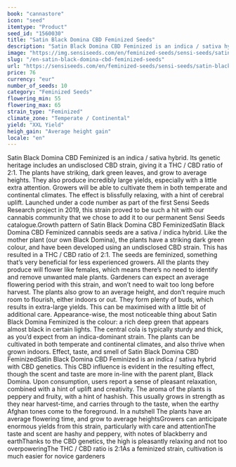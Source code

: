 ```yaml
---
book: "cannastore"
icon: "seed"
itemtype: "Product"
seed_id: "1560030"
title: "Satin Black Domina CBD Feminized Seeds"
description: "Satin Black Domina CBD Feminized is an indica / sativa hybrid with undisclosed CBD genetics. It has a THC/CBD ratio of 2:1. The effect is gently relaxing."
image: "https://img.sensiseeds.com/en/feminized-seeds/sensi-seeds/satin-black-domina-cbd-feminized-image.png"
slug: "/en-satin-black-domina-cbd-feminized-seeds"
url: "https://sensiseeds.com/en/feminized-seeds/sensi-seeds/satin-black-domina-cbd-feminized?a_aid=cannastore"
price: 76
currency: "eur"
number_of_seeds: 10
category: "Feminized Seeds"
flowering_min: 55
flowering_max: 65
strain_type: "Feminized"
climate_zone: "Temperate / Continental"
yield: "XXL Yield"
heigh_gain: "Average height gain"
locale: "en"
---
```

Satin Black Domina CBD Feminized is an indica / sativa hybrid. Its genetic heritage includes an undisclosed CBD strain, giving it a THC / CBD ratio of 2:1. The plants have striking, dark green leaves, and grow to average heights. They also produce incredibly large yields, especially with a little extra attention. Growers will be able to cultivate them in both temperate and continental climates. The effect is blissfully relaxing, with a hint of cerebral uplift. Launched under a code number as part of the first Sensi Seeds Research project in 2019, this strain proved to be such a hit with our cannabis community that we chose to add it to our permanent Sensi Seeds catalogue.Growth pattern of Satin Black Domina CBD FeminizedSatin Black Domina CBD Feminized cannabis seeds are a sativa / indica hybrid. Like the mother plant (our own Black Domina), the plants have a striking dark green colour, and have been developed using an undisclosed CBD strain. This has resulted in a THC / CBD ratio of 2:1. The seeds are feminized, something that’s very beneficial for less experienced growers. All the plants they produce will flower like females, which means there’s no need to identify and remove unwanted male plants. Gardeners can expect an average flowering period with this strain, and won’t need to wait too long before harvest. The plants also grow to an average height, and don’t require much room to flourish, either indoors or out. They form plenty of buds, which results in extra-large yields. This can be maximised with a little bit of additional care. Appearance-wise, the most noticeable thing about Satin Black Domina Feminized is the colour: a rich deep green that appears almost black in certain lights. The central cola is typically sturdy and thick, as you’d expect from an indica-dominant strain. The plants can be cultivated in both temperate and continental climates, and also thrive when grown indoors. Effect, taste, and smell of Satin Black Domina CBD FeminizedSatin Black Domina CBD Feminized is an indica / sativa hybrid with CBD genetics. This CBD influence is evident in the resulting effect, though the scent and taste are more in-line with the parent plant, Black Domina. Upon consumption, users report a sense of pleasant relaxation, combined with a hint of uplift and creativity. The aroma of the plants is peppery and fruity, with a hint of hashish. This usually grows in strength as they near harvest-time, and carries through to the taste, when the earthy Afghan tones come to the foreground. In a nutshell The plants have an average flowering time, and grow to average heightsGrowers can anticipate enormous yields from this strain, particularly with care and attentionThe taste and scent are hashy and peppery, with notes of blackberry and earthThanks to the CBD genetics, the high is pleasantly relaxing and not too overpoweringThe THC / CBD ratio is 2:1As a feminized strain, cultivation is much easier for novice gardeners
